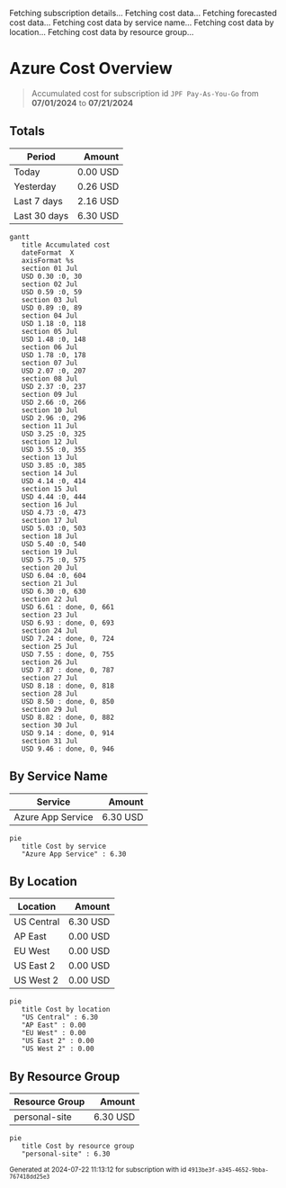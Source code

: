Fetching subscription details...
Fetching cost data...
Fetching forecasted cost data...
Fetching cost data by service name...
Fetching cost data by location...
Fetching cost data by resource group...
# Azure Cost Overview

> Accumulated cost for subscription id `JPF Pay-As-You-Go` from **07/01/2024** to **07/21/2024**

## Totals

|Period|Amount|
|---|---:|
|Today|0.00 USD|
|Yesterday|0.26 USD|
|Last 7 days|2.16 USD|
|Last 30 days|6.30 USD|

```mermaid
gantt
   title Accumulated cost
   dateFormat  X
   axisFormat %s
   section 01 Jul
   USD 0.30 :0, 30
   section 02 Jul
   USD 0.59 :0, 59
   section 03 Jul
   USD 0.89 :0, 89
   section 04 Jul
   USD 1.18 :0, 118
   section 05 Jul
   USD 1.48 :0, 148
   section 06 Jul
   USD 1.78 :0, 178
   section 07 Jul
   USD 2.07 :0, 207
   section 08 Jul
   USD 2.37 :0, 237
   section 09 Jul
   USD 2.66 :0, 266
   section 10 Jul
   USD 2.96 :0, 296
   section 11 Jul
   USD 3.25 :0, 325
   section 12 Jul
   USD 3.55 :0, 355
   section 13 Jul
   USD 3.85 :0, 385
   section 14 Jul
   USD 4.14 :0, 414
   section 15 Jul
   USD 4.44 :0, 444
   section 16 Jul
   USD 4.73 :0, 473
   section 17 Jul
   USD 5.03 :0, 503
   section 18 Jul
   USD 5.40 :0, 540
   section 19 Jul
   USD 5.75 :0, 575
   section 20 Jul
   USD 6.04 :0, 604
   section 21 Jul
   USD 6.30 :0, 630
   section 22 Jul
   USD 6.61 : done, 0, 661
   section 23 Jul
   USD 6.93 : done, 0, 693
   section 24 Jul
   USD 7.24 : done, 0, 724
   section 25 Jul
   USD 7.55 : done, 0, 755
   section 26 Jul
   USD 7.87 : done, 0, 787
   section 27 Jul
   USD 8.18 : done, 0, 818
   section 28 Jul
   USD 8.50 : done, 0, 850
   section 29 Jul
   USD 8.82 : done, 0, 882
   section 30 Jul
   USD 9.14 : done, 0, 914
   section 31 Jul
   USD 9.46 : done, 0, 946
```

## By Service Name

|Service|Amount|
|---|---:|
|Azure App Service|6.30 USD|

```mermaid
pie
   title Cost by service
   "Azure App Service" : 6.30
```

## By Location

|Location|Amount|
|---|---:|
|US Central|6.30 USD|
|AP East|0.00 USD|
|EU West|0.00 USD|
|US East 2|0.00 USD|
|US West 2|0.00 USD|

```mermaid
pie
   title Cost by location
   "US Central" : 6.30
   "AP East" : 0.00
   "EU West" : 0.00
   "US East 2" : 0.00
   "US West 2" : 0.00
```

## By Resource Group

|Resource Group|Amount|
|---|---:|
|personal-site|6.30 USD|

```mermaid
pie
   title Cost by resource group
   "personal-site" : 6.30
```

<sup>Generated at 2024-07-22 11:13:12 for subscription with id `4913be3f-a345-4652-9bba-767418dd25e3`</sup>
